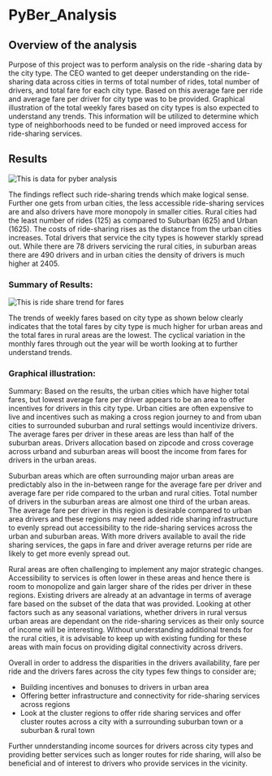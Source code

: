 # PyBer_Analysis

## Overview of the analysis

Purpose of this project was to perform analysis on the ride -sharing data by the city type. The CEO wanted to get deeper understanding on the ride-sharing data across cities in terms of total number of rides, total number of drivers, and total fare for each city type. Based on this average fare per ride and average fare per driver for city type was to be provided. Graphical illustration of the total weekly fares based on city types is also expected to understand any trends. This information will be utilized to determine which type of neighborhoods need to be funded or need improved access for ride-sharing services. 

## Results

![This is data for pyber analysis](./Resources/)

The findings reflect such ride-sharing trends which make logical sense. Further one gets from urban cities, the less accessible ride-sharing services are and also drivers have more monopoly in smaller cities. Rural cities had the least number of rides (125) as compared to Suburban (625) and Urban (1625). The costs of ride-sharing rises as the distance from the urban cities increases. Total drivers that service the city types is however starkly spread out. While there are 78 drivers servicing the rural cities, in suburban areas there are 490 drivers and in urban cities the density of drivers is much higher at 2405. 

### Summary of Results: 

![This is ride share trend for fares](./Resources/.png)


The trends of weekly fares based on city type as shown below clearly indicates that the total fares by city type is much higher for urban areas and the total fares in rural areas are the lowest. The cyclical variation in the monthly fares through out the year will be worth looking at to further understand trends. 

### Graphical illustration: 

Summary: Based on the results, the urban cities which have higher total fares, but lowest average fare per driver appears to be an area to offer incentives for drivers in this city type. Urban cities are often expensive to live and incentives such as making a cross region journey to and from uban cities to surrounded suburban and rural settings would incentivize drivers. The average fares per driver in these areas are less than half of the suburban areas. Drivers allocation based on zipcode and cross coverage across urband and suburban areas will boost the income from fares for drivers in the urban areas. 

Suburban areas which are often surrounding major urban areas are predictably also in the in-between range for the average fare per driver and average fare per ride compared to the urban and rural cities. Total number of drivers in the suburban areas are almost one third of the urban areas. The average fare per driver in this region is desirable compared to urban area drivers and these regions may need added ride sharing infrastructure to evenly spread out accessibility to the ride-sharing services across the urban and suburban areas. With more drivers available to avail the ride sharing services, the gaps in fare and driver average returns per ride are likely to get more evenly spread out. 

Rural areas are often challenging to implement any major strategic changes. Accessibility to services is often lower in these areas and hence there is room to monopolize and gain larger share of the rides per driver in these regions. Existing drivers are already at an advantage in terms of average fare based on the subset of the data that was provided. Looking at other factors such as any seasonal variations, whether drivers in rural versus urban areas are dependant on the ride-sharing services as their only source of income will be interesting. Without understanding additional trends for the rural cities, it is advisable to keep up with existing funding for these areas with main focus on providing digital connectivity across drivers. 

Overall in order to address the disparities in the drivers availability, fare per ride and the drivers fares across the city types few things to consider are;
  - Building incentives and bonuses to drivers in urban area
  - Offering better infrastructure and connectivity for ride-sharing services across regions
  - Look at the cluster regions to offer ride sharing services and offer cluster routes across a city with a surrounding suburban town or a suburban & rural town 

Further unnderstanding income sources for drivers across city types and providing better services such as longer routes for ride sharing, will also be beneficial and of interest to drivers who provide services in the vicinity. 
